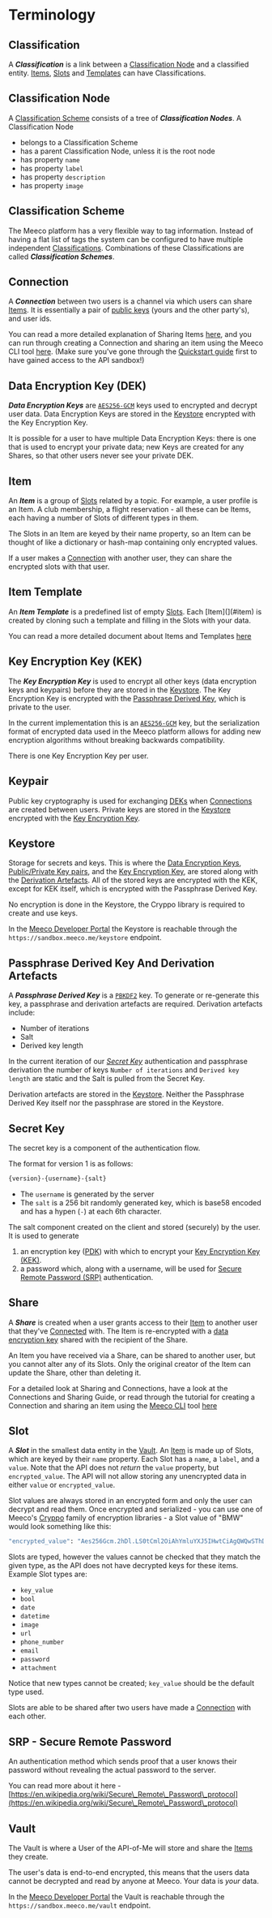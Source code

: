 # Terminology

## Classification

A _**Classification**_ is a link between a [Classification Node](terminology.md#classification-node) and a classified entity. [Items](terminology.md#item), [Slots](terminology.md#slot) and [Templates](terminology.md#item-template) can have Classifications.

## Classification Node

A [Classification Scheme](terminology.md#classification-scheme) consists of a tree of _**Classification Nodes**_. A Classification Node

* belongs to a Classification Scheme
* has a parent Classification Node, unless it is the root node
* has property `name`
* has property `label`
* has property `description`
* has property `image`

## Classification Scheme

The Meeco platform has a very flexible way to tag information. Instead of having a flat list of tags the system can be configured to have multiple independent [Classifications](terminology.md#classification). Combinations of these Classifications are called _**Classification Schemes**_.

## Connection

A _**Connection**_ between two users is a channel via which users can share [Items](terminology.md#item). It is essentially a pair of [public keys](terminology.md#keypair) (yours and the other party's), and user ids.

You can read a more detailed explanation of Sharing Items [here](connections-and-sharing.md), and you can run through creating a Connection and sharing an item using the Meeco CLI tool [here](connections-and-sharing.md). (Make sure you've gone through the [Quickstart guide](broken-reference) first to have gained access to the API sandbox!)

## Data Encryption Key (DEK)

_**Data Encryption Keys**_ are [`AES256-GCM`](https://en.wikipedia.org/wiki/Advanced\_Encryption\_Standard) keys used to encrypted and decrypt user data. Data Encryption Keys are stored in the [Keystore](terminology.md#keystore) encrypted with the Key Encryption Key.

It is possible for a user to have multiple Data Encryption Keys: there is one that is used to encrypt your private data; new Keys are created for any Shares, so that other users never see your private DEK.

## Item

An _**Item**_ is a group of [Slots](terminology.md#slot) related by a topic. For example, a user profile is an Item. A club membership, a flight reservation - all these can be Items, each having a number of Slots of different types in them.

The Slots in an Item are keyed by their name property, so an Item can be thought of like a dictionary or hash-map containing only encrypted values.

If a user makes a [Connection](terminology.md#connection) with another user, they can share the encrypted slots with that user.

## Item Template

An _**Item Template**_ is a predefined list of empty [Slots](terminology.md#slot). Each \[Item]\(]\(#item) is created by cloning such a template and filling in the Slots with your data.

You can read a more detailed document about Items and Templates [here](items-and-slots.md)

## Key Encryption Key (KEK)

The _**Key Encryption Key**_ is used to encrypt all other keys (data encryption keys and keypairs) before they are stored in the [Keystore](terminology.md#keystore). The Key Encryption Key is encrypted with the [Passphrase Derived Key](terminology.md#passphrase-derived-key-and-derivation-artefacts), which is private to the user.

In the current implementation this is an [`AES256-GCM`](https://en.wikipedia.org/wiki/Advanced\_Encryption\_Standard) key, but the serialization format of encrypted data used in the Meeco platform allows for adding new encryption algorithms without breaking backwards compatibility.

There is one Key Encryption Key per user.

## Keypair

Public key cryptography is used for exchanging [DEKs](terminology.md#data-encryption-key-dek) when [Connections](terminology.md#connection) are created between users. Private keys are stored in the [Keystore](terminology.md#keystore) encrypted with the [Key Encryption Key](terminology.md#key-encryption-key-key).

## Keystore

Storage for secrets and keys. This is where the [Data Encryption Keys](terminology.md#data-encryption-key-dek), [Public/Private Key pairs](terminology.md#keypair), and the [Key Encryption Key](terminology.md#key-encryption-key-kek), are stored along with the [Derivation Artefacts](terminology.md#passphrase-derived-key-and-derivation-artefacts). All of the stored keys are encrypted with the KEK, except for KEK itself, which is encrypted with the Passphrase Derived Key.

No encryption is done in the Keystore, the Cryppo library is required to create and use keys.

In the [Meeco Developer Portal](https://dev.meeco.me) the Keystore is reachable through the `https://sandbox.meeco.me/keystore` endpoint.

## Passphrase Derived Key And Derivation Artefacts

A _**Passphrase Derived Key**_ is a [`PBKDF2`](https://en.wikipedia.org/wiki/PBKDF2) key. To generate or re-generate this key, a passphrase and derivation artefacts are required. Derivation artefacts include:

* Number of iterations
* Salt
* Derived key length

In the current iteration of our [_Secret Key_](terminology.md#secret-key) authentication and passphrase derivation the number of keys `Number of iterations` and `Derived key length` are static and the Salt is pulled from the Secret Key.

Derivation artefacts are stored in the [Keystore](terminology.md#keystore). Neither the Passphrase Derived Key itself nor the passphrase are stored in the Keystore.

## Secret Key

The secret key is a component of the authentication flow.

The format for version 1 is as follows:

```bash
{version}-{username}-{salt}
```

* The `username` is generated by the server
* The `salt` is a 256 bit randomly generated key, which is base58 encoded and has a hypen (`-`) at each 6th character.

The salt component created on the client and stored (securely) by the user. It is used to generate

1. an encryption key ([PDK](terminology.md#passphrase-derived-key-and-derivation-artefacts)) with which to encrypt your [Key Encryption Key (KEK)](terminology.md#key-encryption-key-kek).
2. a password which, along with a username, will be used for [Secure Remote Password (SRP)](terminology.md#srp---secure-remote-password) authentication.

## Share

A _**Share**_ is created when a user grants access to their [Item](terminology.md#item) to another user that they've [Connected](terminology.md#connection) with. The Item is re-encrypted with a [data encryption key](terminology.md#data-encryption-key-dek) shared with the recipient of the Share.

An Item you have received via a Share, can be shared to another user, but you cannot alter any of its Slots. Only the original creator of the Item can update the Share, other than deleting it.

For a detailed look at Sharing and Connections, have a look at the Connections and Sharing Guide, or read through the tutorial for creating a Connection and sharing an item using the [Meeco CLI](../tools/meeco-cli.md) tool [here](connections-and-sharing.md)

## Slot

A _**Slot**_ in the smallest data entity in the [Vault](terminology.md#vault). An [Item](terminology.md#item) is made up of Slots, which are keyed by their `name` property. Each Slot has a `name`, a `label`, and a `value`. Note that the API does not _return_ the `value` property, but `encrypted_value`. The API will not allow storing any unencrypted data in either `value` or `encrypted_value`.

Slot values are always stored in an encrypted form and only the user can decrypt and read them. Once encrypted and serialized - you can use one of Meeco's [Cryppo](../tools/cryppo.md) family of encryption libraries - a Slot value of "BMW" would look something like this:

```bash
"encrypted_value": "Aes256Gcm.2hDl.LS0tCml2OiAhYmluYXJ5IHwtCiAgQWQwSThDZk5qRnFycmFuMAphdDogIWJpbmFyeSB8LQogIDJXVklzbUxOSWVoOHZIVDB1ZzBtZVE9PQphZDogbm9uQQo="
```

Slots are typed, however the values cannot be checked that they match the given type, as the API does not have decrypted keys for these items. Example Slot types are:

* `key_value`
* `bool`
* `date`
* `datetime`
* `image`
* `url`
* `phone_number`
* `email`
* `password`
* `attachment`

Notice that new types cannot be created; `key_value` should be the default type used.

Slots are able to be shared after two users have made a [Connection](terminology.md#connection) with each other.

## SRP - Secure Remote Password

An authentication method which sends proof that a user knows their password without revealing the actual password to the server.

You can read more about it here - [https://en.wikipedia.org/wiki/Secure\_Remote\_Password\_protocol](https://en.wikipedia.org/wiki/Secure\_Remote\_Password\_protocol)

## Vault

The Vault is where a User of the API-of-Me will store and share the [Items](terminology.md#item) they create.

The user's data is end-to-end encrypted, this means that the users data cannot be decrypted and read by anyone at Meeco. Your data is _your_ data.

In the [Meeco Developer Portal](https://dev.meeco.me) the Vault is reachable through the `https://sandbox.meeco.me/vault` endpoint.
